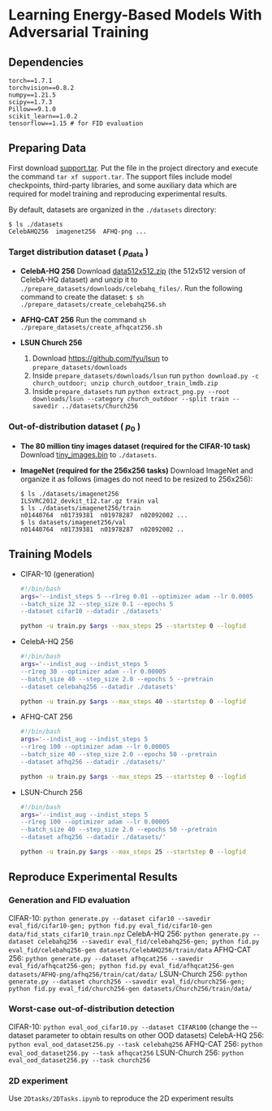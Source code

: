 # Learning Energy-Based Models With Adversarial Training

## Dependencies
```
torch==1.7.1
torchvision==0.8.2
numpy==1.21.5
scipy==1.7.3
Pillow==9.1.0
scikit_learn==1.0.2
tensorflow==1.15 # for FID evaluation
```

## Preparing Data

First download [support.tar](https://github-share.s3.amazonaws.com/support.tar). Put the file in the project directory and execute the command `tar xf support.tar`.
The support files include model checkpoints, third-party libraries, and some auxiliary data which are required for model training and reproducing experimental results.

By default, datasets are organized in the `./datasets` directory:

```
$ ls ./datasets
CelebAHQ256  imagenet256  AFHQ-png ...
```

### Target distribution dataset ( $p_\textrm{data}$ )

- **CelebA-HQ 256** Download [data512x512.zip](https://drive.google.com/drive/folders/11Vz0fqHS2rXDb5pprgTjpD7S2BAJhi1P) (the 512x512 version of CelebA-HQ dataset) and unzip it to `./prepare_datasets/downloads/celebahq_files/`. Run the following command to create the dataset: `$ sh ./prepare_datasets/create_celebahq256.sh`

- **AFHQ-CAT 256** Run the command `sh ./prepare_datasets/create_afhqcat256.sh`

- **LSUN Church 256** 
  1. Download https://github.com/fyu/lsun to `prepare_datasets/downloads`
  2. Inside `prepare_datasets/downloads/lsun` run `python download.py -c church_outdoor; unzip church_outdoor_train_lmdb.zip` 
  3. Inside `prepare_datasets` run `python extract_png.py --root downloads/lsun --category church_outdoor --split train --savedir ../datasets/Church256`

### Out-of-distribution dataset ( $p_0$ )

- **The 80 million tiny images dataset (required for the CIFAR-10 task)**
Download [tiny_images.bin](http://www.archive.org/download/80-million-tiny-images-2-of-2/tiny_images.bin) to `./datasets`.

- **ImageNet (required for the 256x256 tasks)**
  Download ImageNet and organize it as follows (images do not need to be resized to 256x256):
  ```
  $ ls ./datasets/imagenet256
  ILSVRC2012_devkit_t12.tar.gz train val
  $ ls ./datasets/imagenet256/train
  n01440764  n01739381  n01978287  n02092002 ...
  $ ls datasets/imagenet256/val
  n01440764  n01739381  n01978287  n02092002 .. 
  ```



## Training Models

- CIFAR-10 (generation)
  ```bash
  #!/bin/bash
  args='--indist_steps 5 --r1reg 0.01 --optimizer adam --lr 0.0005
  --batch_size 32 --step_size 0.1 --epochs 5
  --dataset cifar10 --datadir ./datasets'

  python -u train.py $args --max_steps 25 --startstep 0 --logfid
  ```

- CelebA-HQ 256
  ```bash
  #!/bin/bash
  args='--indist_aug --indist_steps 5
  --r1reg 30 --optimizer adam --lr 0.00005
  --batch_size 40 --step_size 2.0 --epochs 5 --pretrain
  --dataset celebahq256 --datadir ./datasets'

  python -u train.py $args --max_steps 40 --startstep 0 --logfid
  ```

- AFHQ-CAT 256
  ```bash
  #!/bin/bash
  args='--indist_aug --indist_steps 5
  --r1reg 100 --optimizer adam --lr 0.00005
  --batch_size 40 --step_size 2.0 --epochs 50 --pretrain
  --dataset afhq256 --datadir ./datasets/'

  python -u train.py $args --max_steps 25 --startstep 0 --logfid
  ```

- LSUN-Church 256
  ```bash
  #!/bin/bash
  args='--indist_aug --indist_steps 5
  --r1reg 100 --optimizer adam --lr 0.00005
  --batch_size 40 --step_size 2.0 --epochs 50 --pretrain
  --dataset afhq256 --datadir ./datasets/'

  python -u train.py $args --max_steps 25 --startstep 0 --logfid
  ```


## Reproduce Experimental Results

### Generation and FID evaluation
CIFAR-10: `python generate.py --dataset cifar10 --savedir eval_fid/cifar10-gen; python fid.py eval_fid/cifar10-gen data/fid_stats_cifar10_train.npz`
CelebA-HQ 256: `python generate.py --dataset celebahq256 --savedir eval_fid/celebahq256-gen; python fid.py eval_fid/celebahq256-gen datasets/CelebAHQ256/train/data`
AFHQ-CAT 256: `python generate.py --dataset afhqcat256 --savedir eval_fid/afhqcat256-gen; python fid.py eval_fid/afhqcat256-gen datasets/AFHQ-png/afhq256/train/cat/data/`
LSUN-Church 256: `python generate.py --dataset church256 --savedir eval_fid/church256-gen; python fid.py eval_fid/church256-gen datasets/Church256/train/data/`

### Worst-case out-of-distribution detection

CIFAR-10: `python eval_ood_cifar10.py --dataset CIFAR100` (change the --dataset parameter to obtain results on other OOD datasets)
CelebA-HQ 256: `python eval_ood_dataset256.py --task celebahq256`
AFHQ-CAT 256: `python eval_ood_dataset256.py --task afhqcat256`
LSUN-Church 256: `python eval_ood_dataset256.py --task church256`


### 2D experiment
Use `2Dtasks/2DTasks.ipynb` to reproduce the 2D experiment results
